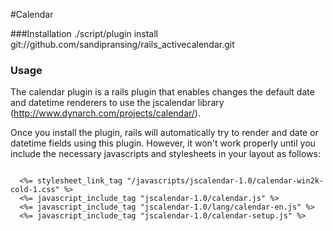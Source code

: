 #Calendar

###Installation
./script/plugin install git://github.com/sandipransing/rails_activecalendar.git

### Usage
The calendar plugin is a rails plugin that enables changes the default date and datetime renderers to use the jscalendar library (http://www.dynarch.com/projects/calendar/).

Once you install the plugin, rails will automatically try to render and date or datetime fields using this plugin. However, it won't work properly until you include the necessary javascripts and stylesheets in your layout as follows:

<code>
  <%= stylesheet_link_tag "/javascripts/jscalendar-1.0/calendar-win2k-cold-1.css" %>
  <%= javascript_include_tag "jscalendar-1.0/calendar.js" %>
  <%= javascript_include_tag "jscalendar-1.0/lang/calendar-en.js" %>
  <%= javascript_include_tag "jscalendar-1.0/calendar-setup.js" %>
</code>
